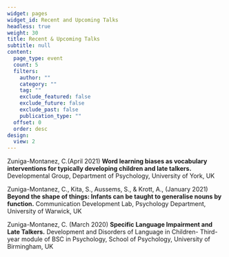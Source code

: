 ```yaml
---
widget: pages
widget_id: Recent and Upcoming Talks
headless: true
weight: 30
title: Recent & Upcoming Talks
subtitle: null
content:
  page_type: event
  count: 5
  filters:
    author: ""
    category: ""
    tag: ""
    exclude_featured: false
    exclude_future: false
    exclude_past: false
    publication_type: ""
  offset: 0
  order: desc
design:
  view: 2
---
```

Zuniga-Montanez, C.(April 2021) **Word learning biases as vocabulary interventions for typically developing children and late talkers.** Developmental Group, Department of Psychology, University of York, UK

Zuniga-Montanez, C., Kita, S., Aussems, S., & Krott, A., (January 2021) **Beyond the shape of things: Infants can be taught to generalise nouns by function.** Communication Development Lab, Psychology Department, University of Warwick, UK

Zuniga-Montanez, C. (March 2020) **Specific Language Impairment and Late Talkers.** Development and Disorders of Language in Children- Third-year module of BSC in Psychology, School of Psychology, University of Birmingham, UK
